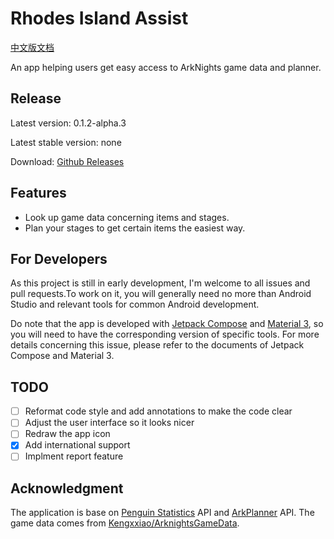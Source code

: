 # Rhodes Island Assist

[中文版文档](https://github.com/KevinT3Hu/RhodesIslandAssist/blob/main/README_zh_cn.md)

An app helping users get easy access to ArkNights game data and planner.

## Release

Latest version: 0.1.2-alpha.3

Latest stable version: none

Download: [Github Releases](https://github.com/KevinT3Hu/RhodesIslandAssist/releases)

## Features

- Look up game data concerning items and stages.
- Plan your stages to get certain items the easiest way.


## For Developers

As this project is still in early development, I'm welcome to all issues and pull requests.To work on it, you will generally need no more than Android Studio and relevant tools for common Android development.

Do note that the app is developed with [Jetpack Compose](https://developer.android.com/jetpack/compose) and [Material 3](https://m3.material.io/), so you will need to have the corresponding version of specific tools. For more details concerning this issue, please refer to the documents of Jetpack Compose and Material 3.

## TODO

- [ ] Reformat code style and add annotations to make the code clear
- [ ] Adjust the user interface so it looks nicer
- [ ] Redraw the app icon
- [x] Add international support
- [ ] Implment report feature

## Acknowledgment

The application is base on [Penguin Statistics](https://penguin-stats.cn) API and [ArkPlanner](https://github.com/penguin-statistics/ArkPlanner) API. The game data comes from [Kengxxiao/ArknightsGameData](https://github.com/Kengxxiao/ArknightsGameData).

